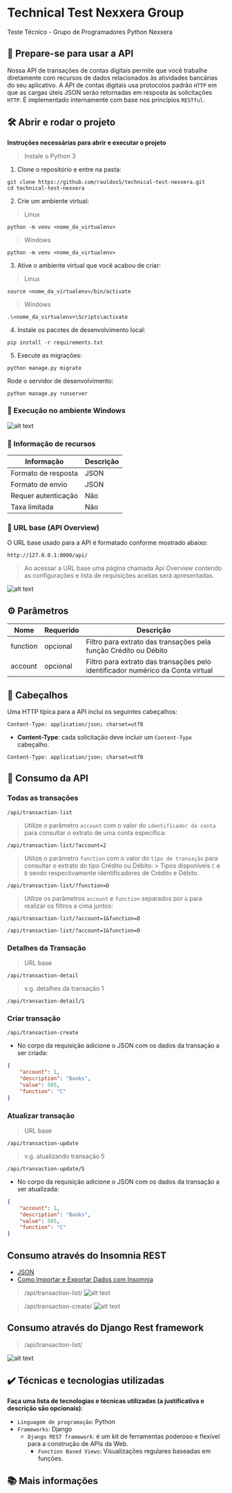 # Technical Test Nexxera Group

Teste Técnico - Grupo de Programadores Python Nexxera

## 📍 Prepare-se para usar a API

Nossa API de transações de contas digitais permite que você trabalhe diretamente com recursos de dados 
relacionados às atividades bancárias do seu aplicativo. A API de contas digitais usa protocolos padrão `HTTP` em que as cargas úteis JSON serão retornadas em resposta às solicitações `HTTP`. É implementado internamente com base nos princípios `RESTful`.

## 🛠️ Abrir e rodar o projeto

**Instruções necessárias para abrir e executar o projeto**

> Instale o Python 3

1. Clone o repositório e entre na pasta:
```shell
git clone https://github.com/rauldosS/technical-test-nexxera.git
cd technical-test-nexxera
```

2. Crie um ambiente virtual:
> Linux
```shell
python -m venv <nome_da_virtualenv>
```

> Windows
```shell
python -m venv <nome_da_virtualenv>
```

3. Ative o ambiente virtual que você acabou de criar:
> Linux
```shell
source <nome_da_virtualenv>/bin/activate
```

> Windows
```shell
.\<nome_da_virtualenv>\Scripts\activate
```

4. Instale os pacotes de desenvolvimento local:
```shell
pip install -r requirements.txt
```

5. Execute as migrações:
```shell
python manage.py migrate
```

Rode o servidor de desenvolvimento:
```shell
python manage.py runserver
```

### 📍 Execução no ambiente Windows
![alt text](https://github.com/rauldosS/rest-api-django/blob/main/images/01.gif?raw=true)

### 📍 Informação de recursos

| Informação | Descrição |
| ------------------- | ------------------- |
| Formato de resposta | JSON |
| Formato de envio | JSON |
| Requer autenticação | Não |
| Taxa limitada | Não |

### 📍 URL base (API Overview)

O URL base usado para a API é formatado conforme mostrado abaixo:

```shell
http://127.0.0.1:8000/api/
```

> Ao acessar a URL base uma página chamada Api Overview contendo as configurações e lista de requisições aceitas será apresentadas.

![alt text](https://github.com/rauldosS/rest-api-django/blob/main/images/02.png?raw=true)

## ⚙️ Parâmetros

| Nome | Requerido | Descrição |
| ------------------- | ------------------- | ------------------- |
| function | opcional | Filtro para extrato das transações pela função Crédito ou Débito |
| account | opcional | Filtro para extrato das transações pelo identificador numérico da Conta virtual |

## 📍 Cabeçalhos

Uma HTTP típica para a API inclui os seguintes cabeçalhos:

```shell
Content-Type: application/json; charset=utf8
```

- <b>Content-Type</b>: cada solicitação deve incluir um `Content-Type` cabeçalho.

```shell
Content-Type: application/json; charset=utf8
```

## 🔨 Consumo da API

### Todas as transações
```shell
/api/transaction-list
```

> Utilize o parâmetro `account` com o valor do `identificador da conta` para consultar o extrato de uma conta específica:
```shell
/api/transaction-list/?account=2
```

> Utilize o parâmetro `function` com o valor do `tipo de transação` para consultar o extrato do tipo Crédito ou Débito:
    > Tipos disponíveis `C` e `D` sendo respectivamente identificadores de Crédito e Débito.

```shell
/api/transaction-list/?function=D
```

> Utilize os parâmetros `account` e `function` separados por `&` para realizar os filtros a cima juntos:
```shell
/api/transaction-list/?account=1&function=D
```
```shell
/api/transaction-list/?account=1&function=D
```

### Detalhes da Transação
> URL base

```shell
/api/transaction-detail
```

> v.g. detalhes da transação 1
```shell
/api/transaction-detail/1
```

### Criar transação
```shell
/api/transaction-create
```

- No corpo da requisição adicione o JSON com os dados da transação a ser criada:

```json
{
    "account": 1,
    "description": "Books",
    "value": 505,
    "function": "C"
}
```

### Atualizar transação

> URL base

```shell
/api/transaction-update
```

> v.g. atualizando transação 5

```shell
/api/transaction-update/5
```

- No corpo da requisição adicione o JSON com os dados da transação a ser atualizada:

```json
{
    "account": 1,
    "description": "Books",
    "value": 505,
    "function": "C"
}
```

## Consumo através do Insomnia REST

- [JSON](https://github.com/rauldosS/technical-test-nexxera/blob/main/Transactions.json)
- [Como Importar e Exportar Dados com Insomnia](https://docs.insomnia.rest/insomnia/import-export-data)

> /api/transaction-list/
![alt text](https://github.com/rauldosS/rest-api-django/blob/main/images/04.png?raw=true)

> /api/transaction-create/
![alt text](https://github.com/rauldosS/rest-api-django/blob/main/images/05.png?raw=true)
## Consumo através do Django Rest framework

> /api/transaction-list/

![alt text](https://github.com/rauldosS/rest-api-django/blob/main/images/03.png?raw=true)

## ✔️ Técnicas e tecnologias utilizadas

**Faça uma lista de tecnologias e técnicas utilizadas (a justificativa e descrição são opcionais)**:

- `Linguagem de programação`: Python
- `Frameworks`: Django
    - `Django REST framework`: é um kit de ferramentas poderoso e flexível para a construção de APIs da Web.
        - `Function Based Views`: Visualizações regulares baseadas em funções.

## 📚 Mais informações